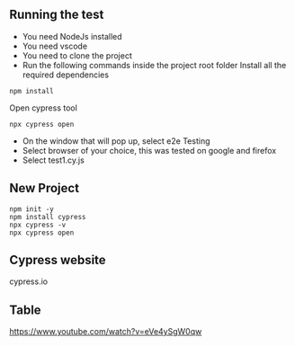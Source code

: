 ## Running the test
 * You need NodeJs installed
 * You need vscode
 * You need to clone the project
 * Run the following commands inside the project root folder
Install all the required dependencies
```
npm install
```

Open cypress tool
```
npx cypress open
```
* On the window that will pop up, select e2e Testing
* Select browser of your choice, this was tested on google and firefox
* Select test1.cy.js

## New Project
```
npm init -y
npm install cypress
npx cypress -v
npx cypress open
```

## Cypress website
cypress.io

## Table
https://www.youtube.com/watch?v=eVe4ySgW0qw
